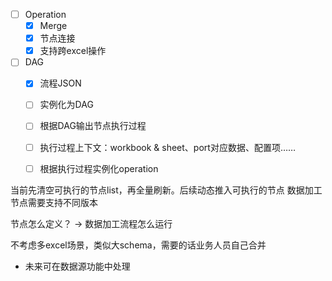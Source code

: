 - [ ] Operation
  - [x] Merge
  - [x] 节点连接
  - [x] 支持跨excel操作
- [ ] DAG
  - [x] 流程JSON
  - [ ] 实例化为DAG
  - [ ] 根据DAG输出节点执行过程
  - [ ] 执行过程上下文：workbook & sheet、port对应数据、配置项……
  - [ ] 根据执行过程实例化operation


当前先清空可执行的节点list，再全量刷新。后续动态推入可执行的节点
数据加工节点需要支持不同版本


节点怎么定义？
-> 数据加工流程怎么运行

不考虑多excel场景，类似大schema，需要的话业务人员自己合并
- 未来可在数据源功能中处理
